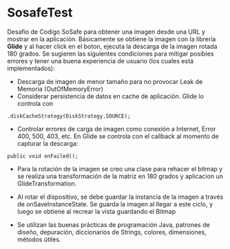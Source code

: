 # SosafeTest

Desafio de Codigo SoSafe para obtener una imagen desde una URL y mostrar en la aplicación. Básicamente se obtiene la imagen con la librería **Glide** y al hacer click en el boton, ejecuta la descarga de la imagen rotada 180 grados. Se sugieren las siguientes condiciones para mitigar posibles errores y tener una buena experiencia de usuario (los cuales está implementados):

* Descarga de imagen de menor tamaño para no provocar Leak de Memoria (OutOfMemoryError)
* Considerar persistencia de datos en cache de aplicación. Glide lo controla con
```
.diskCacheStrategy(DiskStrategy.SOURCE);
```
* Controlar errores de carga de imagen como conexión a Internet, Error 400, 500, 403, etc. En Glide se controla con el callback al momento de capturar la descarga:

```
public void onFailed();
```

* Para la rotación de la imagen se creo una clase para rehacer el bitmap y se realiza una transformación de la matriz en 180 grados y aplicacion un GlideTransformation.

* Al rotar el dispositivo, se debe guardar la instancia de la imagen a través de onSaveInstanceState. Se guarda la imagen al llegar a este ciclo, y luego se obtiene al recrear la vista guardando el Bitmap

* Se utilizan las buenas prácticas de programación Java, patrones de diseño, depuración, diccionarios de Strings, colores, dimensiones, métodos útiles.

